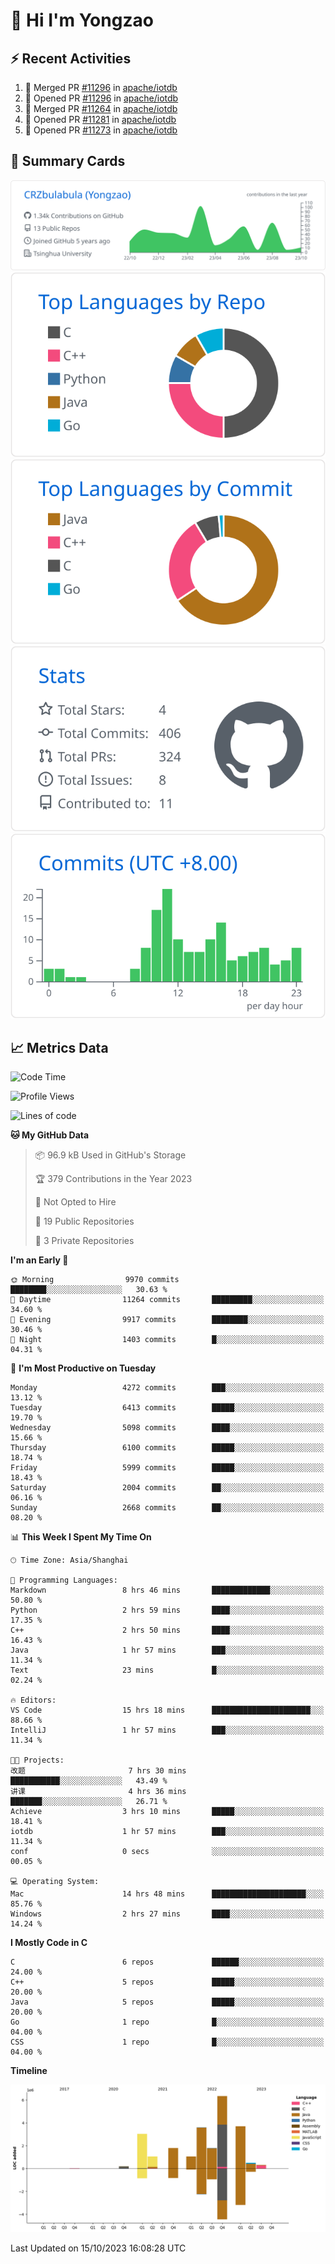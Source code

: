 # 👋 Hi I'm Yongzao

## ⚡ Recent Activities
<!--START_SECTION:activity-->
1. 🎉 Merged PR [#11296](https://github.com/apache/iotdb/pull/11296) in [apache/iotdb](https://github.com/apache/iotdb)
2. 💪 Opened PR [#11296](https://github.com/apache/iotdb/pull/11296) in [apache/iotdb](https://github.com/apache/iotdb)
3. 🎉 Merged PR [#11264](https://github.com/apache/iotdb/pull/11264) in [apache/iotdb](https://github.com/apache/iotdb)
4. 💪 Opened PR [#11281](https://github.com/apache/iotdb/pull/11281) in [apache/iotdb](https://github.com/apache/iotdb)
5. 💪 Opened PR [#11273](https://github.com/apache/iotdb/pull/11273) in [apache/iotdb](https://github.com/apache/iotdb)
<!--END_SECTION:activity-->

## 🎑 Summary Cards

[![](https://raw.githubusercontent.com/CRZbulabula/CRZbulabula/main/profile-summary-card-output/github/0-profile-details.svg)](https://github.com/vn7n24fzkq/github-profile-summary-cards)
[![](https://raw.githubusercontent.com/CRZbulabula/CRZbulabula/main/profile-summary-card-output/github/1-repos-per-language.svg)](https://github.com/vn7n24fzkq/github-profile-summary-cards) [![](https://raw.githubusercontent.com/CRZbulabula/CRZbulabula/main/profile-summary-card-output/github/2-most-commit-language.svg)](https://github.com/vn7n24fzkq/github-profile-summary-cards)
[![](https://raw.githubusercontent.com/CRZbulabula/CRZbulabula/main/profile-summary-card-output/github/3-stats.svg)](https://github.com/vn7n24fzkq/github-profile-summary-cards) [![](https://raw.githubusercontent.com/CRZbulabula/CRZbulabula/main/profile-summary-card-output/github/4-productive-time.svg)](https://github.com/vn7n24fzkq/github-profile-summary-cards)

## 📈 Metrics Data

<!--START_SECTION:waka-->
![Code Time](http://img.shields.io/badge/Code%20Time-347%20hrs%2021%20mins-blue)

![Profile Views](http://img.shields.io/badge/Profile%20Views-1-blue)

![Lines of code](https://img.shields.io/badge/From%20Hello%20World%20I%27ve%20Written-23.2%20million%20lines%20of%20code-blue)

**🐱 My GitHub Data** 

> 📦 96.9 kB Used in GitHub's Storage 
 > 
> 🏆 379 Contributions in the Year 2023
 > 
> 🚫 Not Opted to Hire
 > 
> 📜 19 Public Repositories 
 > 
> 🔑 3 Private Repositories 
 > 
**I'm an Early 🐤** 

```text
🌞 Morning                9970 commits        ████████░░░░░░░░░░░░░░░░░   30.63 % 
🌆 Daytime                11264 commits       █████████░░░░░░░░░░░░░░░░   34.60 % 
🌃 Evening                9917 commits        ████████░░░░░░░░░░░░░░░░░   30.46 % 
🌙 Night                  1403 commits        █░░░░░░░░░░░░░░░░░░░░░░░░   04.31 % 
```
📅 **I'm Most Productive on Tuesday** 

```text
Monday                   4272 commits        ███░░░░░░░░░░░░░░░░░░░░░░   13.12 % 
Tuesday                  6413 commits        █████░░░░░░░░░░░░░░░░░░░░   19.70 % 
Wednesday                5098 commits        ████░░░░░░░░░░░░░░░░░░░░░   15.66 % 
Thursday                 6100 commits        █████░░░░░░░░░░░░░░░░░░░░   18.74 % 
Friday                   5999 commits        █████░░░░░░░░░░░░░░░░░░░░   18.43 % 
Saturday                 2004 commits        ██░░░░░░░░░░░░░░░░░░░░░░░   06.16 % 
Sunday                   2668 commits        ██░░░░░░░░░░░░░░░░░░░░░░░   08.20 % 
```


📊 **This Week I Spent My Time On** 

```text
🕑︎ Time Zone: Asia/Shanghai

💬 Programming Languages: 
Markdown                 8 hrs 46 mins       █████████████░░░░░░░░░░░░   50.80 % 
Python                   2 hrs 59 mins       ████░░░░░░░░░░░░░░░░░░░░░   17.35 % 
C++                      2 hrs 50 mins       ████░░░░░░░░░░░░░░░░░░░░░   16.43 % 
Java                     1 hr 57 mins        ███░░░░░░░░░░░░░░░░░░░░░░   11.34 % 
Text                     23 mins             █░░░░░░░░░░░░░░░░░░░░░░░░   02.24 % 

🔥 Editors: 
VS Code                  15 hrs 18 mins      ██████████████████████░░░   88.66 % 
IntelliJ                 1 hr 57 mins        ███░░░░░░░░░░░░░░░░░░░░░░   11.34 % 

🐱‍💻 Projects: 
改题                       7 hrs 30 mins       ███████████░░░░░░░░░░░░░░   43.49 % 
讲课                       4 hrs 36 mins       ███████░░░░░░░░░░░░░░░░░░   26.71 % 
Achieve                  3 hrs 10 mins       █████░░░░░░░░░░░░░░░░░░░░   18.41 % 
iotdb                    1 hr 57 mins        ███░░░░░░░░░░░░░░░░░░░░░░   11.34 % 
conf                     0 secs              ░░░░░░░░░░░░░░░░░░░░░░░░░   00.05 % 

💻 Operating System: 
Mac                      14 hrs 48 mins      █████████████████████░░░░   85.76 % 
Windows                  2 hrs 27 mins       ████░░░░░░░░░░░░░░░░░░░░░   14.24 % 
```

**I Mostly Code in C** 

```text
C                        6 repos             ██████░░░░░░░░░░░░░░░░░░░   24.00 % 
C++                      5 repos             █████░░░░░░░░░░░░░░░░░░░░   20.00 % 
Java                     5 repos             █████░░░░░░░░░░░░░░░░░░░░   20.00 % 
Go                       1 repo              █░░░░░░░░░░░░░░░░░░░░░░░░   04.00 % 
CSS                      1 repo              █░░░░░░░░░░░░░░░░░░░░░░░░   04.00 % 
```



**Timeline**

![Lines of Code chart](https://raw.githubusercontent.com/CRZbulabula/CRZbulabula/main/assets/bar_graph.png)


 Last Updated on 15/10/2023 16:08:28 UTC
<!--END_SECTION:waka-->


